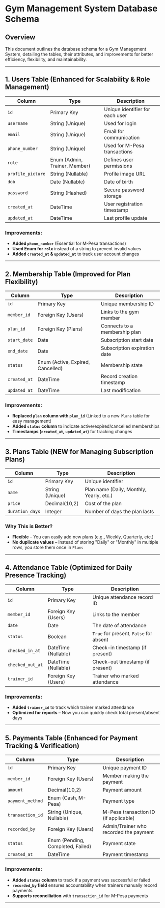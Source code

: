 # Gym Management System Database Schema

## Overview

This document outlines the database schema for a Gym Management System, detailing the tables, their attributes, and improvements for better efficiency, flexibility, and maintainability.

---

## 1. Users Table (Enhanced for Scalability & Role Management)

| Column            | Type                          | Description                     |
| ----------------- | ----------------------------- | ------------------------------- |
| `id`              | Primary Key                   | Unique identifier for each user |
| `username`        | String (Unique)               | Used for login                  |
| `email`           | String (Unique)               | Email for communication         |
| `phone_number`    | String (Unique)               | Used for M-Pesa transactions    |
| `role`            | Enum (Admin, Trainer, Member) | Defines user permissions        |
| `profile_picture` | String (Nullable)             | Profile image URL               |
| `dob`             | Date (Nullable)               | Date of birth                   |
| `password`        | String (Hashed)               | Secure password storage         |
| `created_at`      | DateTime                      | User registration timestamp     |
| `updated_at`      | DateTime                      | Last profile update             |

### Improvements:

- **Added `phone_number`** (Essential for M-Pesa transactions)
- **Used Enum for `role`** instead of a string to prevent invalid values
- **Added `created_at` & `updated_at`** to track user account changes

---

## 2. Membership Table (Improved for Plan Flexibility)

| Column       | Type                              | Description                   |
| ------------ | --------------------------------- | ----------------------------- |
| `id`         | Primary Key                       | Unique membership ID          |
| `member_id`  | Foreign Key (Users)               | Links to the gym member       |
| `plan_id`    | Foreign Key (Plans)               | Connects to a membership plan |
| `start_date` | Date                              | Subscription start date       |
| `end_date`   | Date                              | Subscription expiration date  |
| `status`     | Enum (Active, Expired, Cancelled) | Membership state              |
| `created_at` | DateTime                          | Record creation timestamp     |
| `updated_at` | DateTime                          | Last modification             |

### Improvements:

- **Replaced `plan` column with `plan_id`** (Linked to a new `Plans` table for easy management)
- **Added `status` column** to indicate active/expired/cancelled memberships
- **Timestamps (`created_at`, `updated_at`)** for tracking changes

---

## 3. Plans Table (NEW for Managing Subscription Plans)

| Column          | Type            | Description                              |
| --------------- | --------------- | ---------------------------------------- |
| `id`            | Primary Key     | Unique identifier                        |
| `name`          | String (Unique) | Plan name (Daily, Monthly, Yearly, etc.) |
| `price`         | Decimal(10,2)   | Cost of the plan                         |
| `duration_days` | Integer         | Number of days the plan lasts            |

### Why This is Better?

- **Flexible** – You can easily add new plans (e.g., Weekly, Quarterly, etc.)
- **No duplicate values** – Instead of storing "Daily" or "Monthly" in multiple rows, you store them once in `Plans`

---

## 4. Attendance Table (Optimized for Daily Presence Tracking)

| Column           | Type                | Description                            |
| ---------------- | ------------------- | -------------------------------------- |
| `id`             | Primary Key         | Unique attendance record ID            |
| `member_id`      | Foreign Key (Users) | Links to the member                    |
| `date`           | Date                | The date of attendance                 |
| `status`         | Boolean             | `True` for present, `False` for absent |
| `checked_in_at`  | DateTime (Nullable) | Check-in timestamp (if present)        |
| `checked_out_at` | DateTime (Nullable) | Check-out timestamp (if present)       |
| `trainer_id`     | Foreign Key (Users) | Trainer who marked attendance          |

### Improvements:

- **Added `trainer_id`** to track which trainer marked attendance
- **Optimized for reports** – Now you can quickly check total present/absent days

---

## 5. Payments Table (Enhanced for Payment Tracking & Verification)

| Column           | Type                              | Description                            |
| ---------------- | --------------------------------- | -------------------------------------- |
| `id`             | Primary Key                       | Unique payment ID                      |
| `member_id`      | Foreign Key (Users)               | Member making the payment              |
| `amount`         | Decimal(10,2)                     | Payment amount                         |
| `payment_method` | Enum (Cash, M-Pesa)               | Payment type                           |
| `transaction_id` | String (Unique, Nullable)         | M-Pesa transaction ID (if applicable)  |
| `recorded_by`    | Foreign Key (Users)               | Admin/Trainer who recorded the payment |
| `status`         | Enum (Pending, Completed, Failed) | Payment state                          |
| `created_at`     | DateTime                          | Payment timestamp                      |

### Improvements:

- **Added `status` column** to track if a payment was successful or failed
- **`recorded_by` field** ensures accountability when trainers manually record payments
- **Supports reconciliation** with `transaction_id` for M-Pesa payments

---
